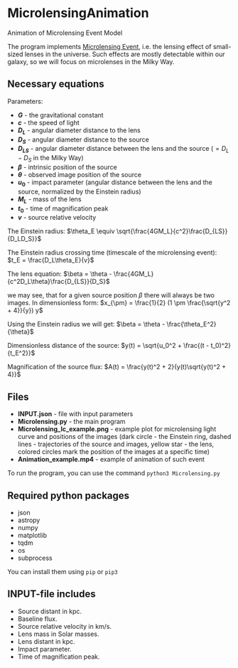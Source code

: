 # MicrolensingAnimation
Animation of Microlensing Event Model

The program implements [Microlensing Event](https://science.nasa.gov/mission/roman-space-telescope/microlensing/), i.e. the lensing effect of small-sized lenses in the universe. Such effects are mostly detectable within our galaxy, so we will focus on microlenses in the Milky Way.

## Necessary equations

Parameters: 
- **$G$** - the gravitational constant
- **$c$** - the speed of light
- **$D_L$** - angular diameter distance to the lens
- **$D_S$** - angular diameter distance to the source
- **$D_{LS}$** - angular diameter distance between the lens and the source ($= D_L - D_S$ in the Milky Way)
- **$\beta$** - intrinsic position of the source
- **$\theta$** - observed image position of the source
- **$u_0$** - impact parameter (angular distance between the lens and the source, normalized by the Einstein radius)
- **$M_L$** - mass of the lens
- **$t_0$** - time of magnification peak
- **$v$** - source relative velocity

The Einstein radius: $\theta_E \equiv \sqrt{\frac{4GM_L}{c^2}\frac{D_{LS}}{D_LD_S}}$

The Einstein radius crossing time (timescale of the microlensing event): $t_E = \frac{D_L\theta_E}{v}$

The lens equation: $\beta = \theta - \frac{4GM_L}{c^2D_L\theta}\frac{D_{LS}}{D_S}$ 

we may see, that for a given source position $\beta$ there will always be two images. In dimensionless form: $x_{\pm} = \frac{1}{2} (1 \pm \frac{\sqrt{y^2 + 4}}{y}) y$

Using the Einstein radius we will get: $\beta = \theta - \frac{\theta_E^2}{\theta}$

Dimensionless distance of the source: $y(t) = \sqrt{u_0^2 + \frac{(t - t_0)^2}{t_E^2}}$

Magnification of the source flux: $A(t) = \frac{y(t)^2 + 2}{y(t)\sqrt{y(t)^2 + 4}}$

## Files
- **INPUT.json** - file with input parameters
- **Microlensing.py** - the main program
- **Microlensing_lc_example.png** - example plot for microlensing light curve and positions of the images (dark circle - the Einstein ring, dashed lines - trajectories of the source and images, yellow star - the lens, colored circles mark the position of the images at a specific time)
- **Animation_example.mp4** - example of animation of such event

To run the program, you can use the command ```python3 Microlensing.py```

## Required python packages
- json
- astropy
- numpy
- matplotlib
- tqdm
- os
- subprocess

You can install them using ```pip``` or ```pip3```

## INPUT-file includes

- Source distant in kpc.
- Baseline flux.
- Source relative velocity in km/s.
- Lens mass in Solar masses.
- Lens distant in kpc.
- Impact parameter.
- Time of magnification peak.
